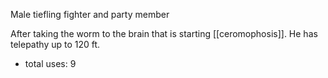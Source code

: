 Male tiefling fighter and party member

After taking the worm to the brain that is starting [[ceromophosis]]. He has telepathy up to 120 ft.
- total uses: 9 